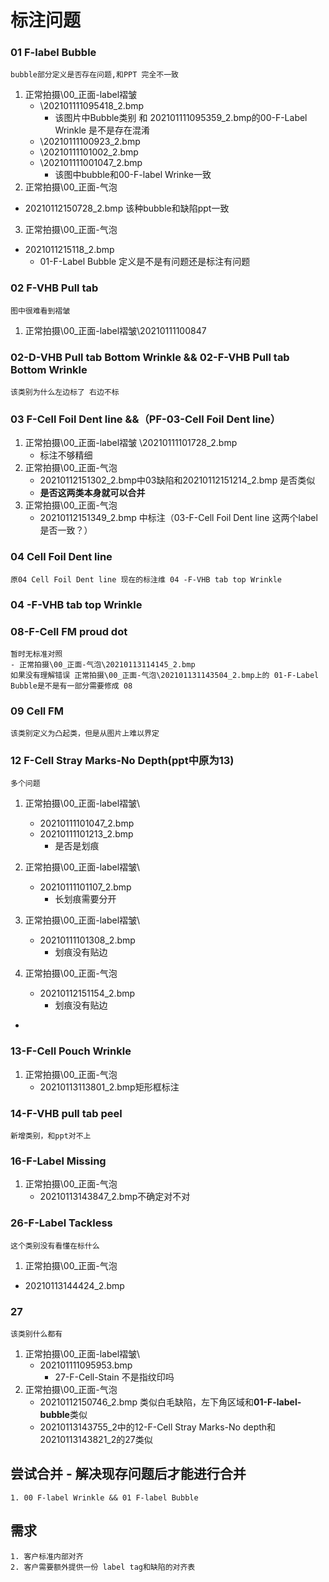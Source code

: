 # 标注问题
###  01 F-label Bubble
```
bubble部分定义是否存在问题,和PPT 完全不一致
```
1. 正常拍摄\00_正面-label褶皱
    - \202101111095418_2.bmp
        - 该图片中Bubble类别 和 202101111095359_2.bmp的00-F-Label Wrinkle 是不是存在混淆
    - \20210111100923_2.bmp
    - \20210111101002_2.bmp
    - \202101111001047_2.bmp
        - 该图中bubble和00-F-label Wrinke一致
2.  正常拍摄\00_正面-气泡
   - 20210112150728_2.bmp 该种bubble和缺陷ppt一致
3.  正常拍摄\00_正面-气泡
   - 2021011215118_2.bmp
       - 01-F-Label Bubble 定义是不是有问题还是标注有问题
    

###  02 F-VHB Pull tab
```
图中很难看到褶皱
```
1. 正常拍摄\00_正面-label褶皱\20210111100847


### 02-D-VHB Pull tab Bottom Wrinkle && 02-F-VHB Pull tab Bottom Wrinkle
```
该类别为什么左边标了 右边不标
```

### 03 F-Cell Foil Dent line  &&（PF-03-Cell Foil Dent line）
1. 正常拍摄\00_正面-label褶皱
    \20210111101728_2.bmp
    - 标注不够精细
2. 正常拍摄\00_正面-气泡
    - 20210112151302_2.bmp中03缺陷和20210112151214_2.bmp 是否类似
    - **是否这两类本身就可以合并**
3. 正常拍摄\00_正面-气泡
    - 20210112151349_2.bmp 中标注（03-F-Cell Foil Dent line 这两个label 是否一致？）
  

### 04 Cell Foil Dent line 
```
原04 Cell Foil Dent line 现在的标注维 04 -F-VHB tab top Wrinkle
```
### 04 -F-VHB tab top Wrinkle


### 08-F-Cell FM proud dot
```
暂时无标准对照 
- 正常拍摄\00_正面-气泡\20210113114145_2.bmp
如果没有理解错误 正常拍摄\00_正面-气泡\202101131143504_2.bmp上的 01-F-Label Bubble是不是有一部分需要修成 08

```


### 09 Cell FM
```
该类别定义为凸起类，但是从图片上难以界定
```


### 12 F-Cell Stray Marks-No Depth(ppt中原为13)
```
多个问题
```
1.  正常拍摄\00_正面-label褶皱\
    - 20210111101047_2.bmp
    - 20210111101213_2.bmp
        - 是否是划痕
2. 正常拍摄\00_正面-label褶皱\
    - 20210111101107_2.bmp 
        - 长划痕需要分开

3. 正常拍摄\00_正面-label褶皱\
    - 20210111101308_2.bmp 
        - 划痕没有贴边
4. 正常拍摄\00_正面-气泡
   - 20210112151154_2.bmp
     - 划痕没有贴边
 - 


### 13-F-Cell Pouch Wrinkle

1. 正常拍摄\00_正面-气泡
   - 20210113113801_2.bmp矩形框标注
  


### 14-F-VHB pull tab peel
```
新增类别，和ppt对不上
```

### 16-F-Label Missing
1. 正常拍摄\00_正面-气泡
   - 20210113143847_2.bmp不确定对不对

### 26-F-Label Tackless
```
这个类别没有看懂在标什么
```
1.  正常拍摄\00_正面-气泡
   - 20210113144424_2.bmp 


### 27 
```
该类别什么都有
```
1. 正常拍摄\00_正面-label褶皱\
    - 202101111095953.bmp 
        - 27-F-Cell-Stain  不是指纹印吗
2. 正常拍摄\00_正面-气泡
   -  20210112150746_2.bmp 类似白毛缺陷，左下角区域和**01-F-label-bubble**类似
   -  20210113143755_2中的12-F-Cell Stray Marks-No depth和 20210113143821_2的27类似





## 尝试合并 - 解决现存问题后才能进行合并
    1. 00 F-label Wrinkle && 01 F-label Bubble

## 需求
    1. 客户标准内部对齐
    2. 客户需要额外提供一份 label tag和缺陷的对齐表